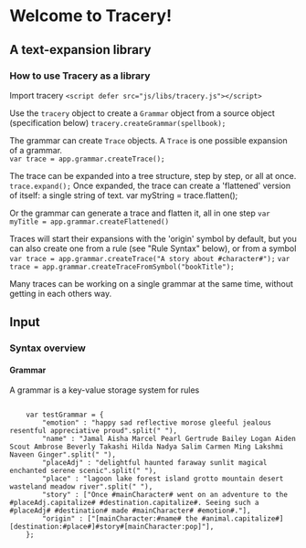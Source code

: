 # Welcome to Tracery!

## A text-expansion library
### How to use Tracery as a library

Import tracery 
`<script defer src="js/libs/tracery.js"></script>`

Use the `tracery` object to create a `Grammar` object from a source object (specification below)
`tracery.createGrammar(spellbook);`

The grammar can create `Trace` objects.  A `Trace` is one possible expansion of a grammar.  
`var trace = app.grammar.createTrace();`

The trace can be expanded into a tree structure, step by step, or all at once.
`trace.expand();`
Once expanded, the trace can create a 'flattened' version of itself: a single string of text.
var myString = trace.flatten();

Or the grammar can generate a trace and flatten it, all in one step
`var myTitle = app.grammar.createFlattened()`

Traces will start their expansions with the 'origin' symbol by default, but you can also create one from a rule (see "Rule Syntax" below), or from a symbol
`var trace = app.grammar.createTrace("A story about #character#");`
`var trace = app.grammar.createTraceFromSymbol("bookTitle");`

Many traces can be working on a single grammar at the same time, without getting in each others way.

## Input 


### Syntax overview
####  Grammar
A grammar is a key-value storage system for rules
```

```




```
    var testGrammar = {
        "emotion" : "happy sad reflective morose gleeful jealous resentful appreciative proud".split(" "),
        "name" : "Jamal Aisha Marcel Pearl Gertrude Bailey Logan Aiden Scout Ambrose Beverly Takashi Hilda Nadya Salim Carmen Ming Lakshmi Naveen Ginger".split(" "),
        "placeAdj" : "delightful haunted faraway sunlit magical enchanted serene scenic".split(" "),
        "place" : "lagoon lake forest island grotto mountain desert wasteland meadow river".split(" "),
        "story" : ["Once #mainCharacter# went on an adventure to the #placeAdj.capitalize# #destination.capitalize#. Seeing such a #placeAdj# #destination# made #mainCharacter# #emotion#."],
        "origin" : ["[mainCharacter:#name# the #animal.capitalize#][destination:#place#]#story#[mainCharacter:pop]"],
    };

```

